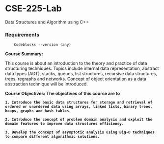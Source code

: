 # CSE-225-Lab
Data Structures and Algorithm using C++

### Requirements 
        
        Codeblocks --version (any)

<b>Course Summary:</b> 

This course is about an introduction to the theory and practice of data structuring techniques. Topics include internal data representation, abstract data types (ADT), stacks, queues, list structures, recursive data structures, trees, regraphs and networks. Concept of object orientation as a data abstraction technique will be introduced.

<b>Course Objectives:<b> The objectives of this course are to

    1. Introduce the basic data structures for storage and retrieval of ordered or unordered data using arrays, linked lists, binary trees, heaps, graphs and hash tables.

    2. Introduce the concept of problem domain analysis and exploit the domain features to improve data structures efficiency.

    3. Develop the concept of asymptotic analysis using Big-O techniques to compare different algorithmic solutions.
